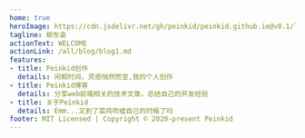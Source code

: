 ```yaml
---
home: true
heroImage: https://cdn.jsdelivr.net/gh/peinkid/peinkid.github.io@v0.1/lover.png
tagline: 柳东衾
actionText: WELCOME
actionLink: /all/blog/blog1.md
features:
- title: Peinkid创作
  details: 闲暇时间，灵感悄然而至,我的个人创作
- title: Peinkid博客
  details: 分享web前端相关的技术文章，总结自己的开发经验
- title: 关于Peinkid
  details: Emm...又到了菜鸡吹嘘自己的时候了吗
footer: MIT Licensed | Copyright © 2020-present Peinkid
--- 
```


